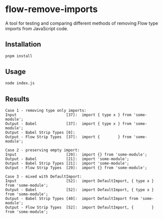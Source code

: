 # flow-remove-imports

A tool for testing and comparing different methods of removing Flow type imports from JavaScript code.

## Installation

```bash
pnpm install
```

## Usage

```bash
node index.js
```

## Results

```
Case 1 - removing type only imports:
Input                      [37]:  import { type x } from 'some-module';
Output - Babel             [37]:  import { type x } from 'some-module';
Output - Babel Strip Types [0]:
Output - Flow Strip Types  [37]:  import {        } from 'some-module';

Case 2 - preserving empty import:
Input                      [29]:  import {} from 'some-module';
Output - Babel             [21]:  import 'some-module';
Output - Babel Strip Types [21]:  import 'some-module';
Output - Flow Strip Types  [29]:  import {} from 'some-module';

Case 3 - mixed with DefaultImport:
Input                      [52]:  import DefaultImport, { type x } from 'some-module';
Output - Babel             [52]:  import DefaultImport, { type x } from 'some-module';
Output - Babel Strip Types [40]:  import DefaultImport from 'some-module';
Output - Flow Strip Types  [52]:  import DefaultImport, {        } from 'some-module';
```
